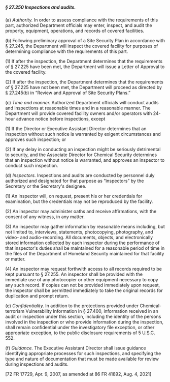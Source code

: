 ##### § 27.250 Inspections and audits. #####

(a) *Authority.* In order to assess compliance with the requirements of this part, authorized Department officials may enter, inspect, and audit the property, equipment, operations, and records of covered facilities.

(b) Following preliminary approval of a Site Security Plan in accordance with § 27.245, the Department will inspect the covered facility for purposes of determining compliance with the requirements of this part.

(1) If after the inspection, the Department determines that the requirements of § 27.225 have been met, the Department will issue a Letter of Approval to the covered facility.

(2) If after the inspection, the Department determines that the requirements of § 27.225 have not been met, the Department will proceed as directed by § 27.245(b) in “Review and Approval of Site Security Plans.”

(c) *Time and manner.* Authorized Department officials will conduct audits and inspections at reasonable times and in a reasonable manner. The Department will provide covered facility owners and/or operators with 24-hour advance notice before inspections, except

(1) If the Director or Executive Assistant Director determines that an inspection without such notice is warranted by exigent circumstances and approves such inspection; or

(2) If any delay in conducting an inspection might be seriously detrimental to security, and the Associate Director for Chemical Security determines that an inspection without notice is warranted, and approves an inspector to conduct such inspection.

(d) *Inspectors.* Inspections and audits are conducted by personnel duly authorized and designated for that purpose as “inspectors” by the Secretary or the Secretary's designee.

(1) An inspector will, on request, present his or her credentials for examination, but the credentials may not be reproduced by the facility.

(2) An inspector may administer oaths and receive affirmations, with the consent of any witness, in any matter.

(3) An inspector may gather information by reasonable means including, but not limited to, interviews, statements, photocopying, photography, and video- and audio-recording. All documents, objects, and electronically stored information collected by each inspector during the performance of that inspector's duties shall be maintained for a reasonable period of time in the files of the Department of Homeland Security maintained for that facility or matter.

(4) An inspector may request forthwith access to all records required to be kept pursuant to § 27.255. An inspector shall be provided with the immediate use of any photocopier or other equipment necessary to copy any such record. If copies can not be provided immediately upon request, the inspector shall be permitted immediately to take the original records for duplication and prompt return.

(e) *Confidentiality.* In addition to the protections provided under Chemical-terrorism Vulnerability Information in § 27.400, information received in an audit or inspection under this section, including the identity of the persons involved in the inspection or who provide information during the inspection, shall remain confidential under the investigatory file exception, or other appropriate exception, to the public disclosure requirements of 5 U.S.C. 552.

(f) *Guidance.* The Executive Assistant Director shall issue guidance identifying appropriate processes for such inspections, and specifying the type and nature of documentation that must be made available for review during inspections and audits.

[72 FR 17729, Apr. 9, 2007, as amended at 86 FR 41892, Aug. 4, 2021]